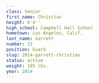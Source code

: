 ```yaml
---
class: Senior
first_name: Christian
height: 6'4''
high_school: Campbell Hall School
hometown: Los Angeles, Calif.
last_name: Garrett
number: 15
position: Guard
slug: 2014-garrett-christian
status: active
weight: 185 lbs.
year: 2014
---
```

